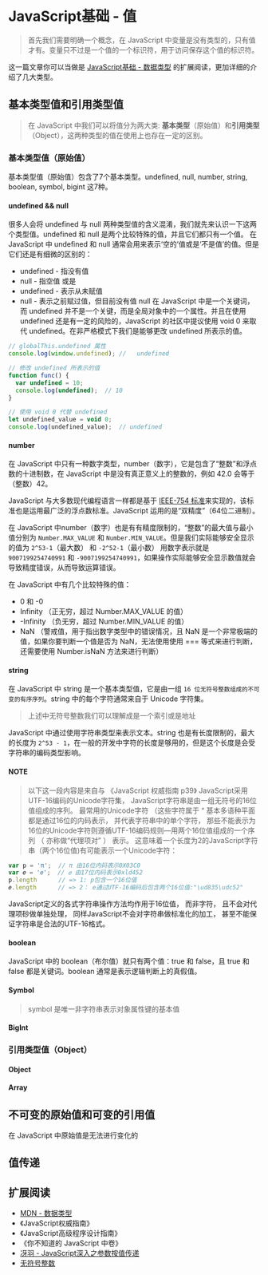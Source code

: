 # JavaScript基础 - 值
> 首先我们需要明确一个概念，在 JavaScript 中变量是没有类型的，只有值才有。变量只不过是一个值的一个标识符，用于访问保存这个值的标识符。

这一篇文章你可以当做是 [JavaScript基础 - 数据类型](./JavaScript基础%20-%20数据类型.md) 的扩展阅读，更加详细的介绍了几大类型。

## 基本类型值和引用类型值
> 在 JavaScript 中我们可以将值分为两大类: **基本类型**（原始值）和**引用类型**（Object），这两种类型的值在使用上也存在一定的区别。

### 基本类型值（原始值）
基本类型值（原始值）包含了7个基本类型。undefined, null, number, string, boolean, symbol, bigint 这7种。

#### undefined && null
很多人会将 undefined 与 null 两种类型值的含义混淆，我们就先来认识一下这两个类型值。undefined 和 null 是两个比较特殊的值，并且它们都只有一个值。
在 JavaScript 中 undefined 和 null 通常会用来表示‘空的’值或是‘不是值’的值。但是它们还是有细微的区别的：
- undefined - 指没有值
- null - 指空值
或是
- undefined - 表示从未赋值
- null - 表示之前赋过值，但目前没有值
null 在 JavaScript 中是一个关键词，而 undefined 并不是一个关键，而是全局对象中的一个属性。并且在使用 undefined 还是有一定的风险的，JavaScript 的社区中提议使用 void 0 来取代 undefined。在非严格模式下我们是能够更改 undefined 所表示的值。

```js
// globalThis.undefined 属性
console.log(window.undefined); //   undefined

// 修改 undefined 所表示的值
function func() {
  var undefined = 10;
  console.log(undefined);  // 10
}

// 使用 void 0 代替 undefined
let undefined_value = void 0;
console.log(undefined_value);  // undefined
```

#### number
在 JavaScript 中只有一种数字类型，number（数字），它是包含了“整数”和浮点数的十进制数，在 JavaScript 中是没有真正意义上的整数的，例如 42.0 会等于 （整数）42。

JavaScript 与大多数现代编程语言一样都是基于 [IEEE-754 标准](https://zh.wikipedia.org/zh-hans/IEEE_754)来实现的，该标准也是运用最广泛的浮点数标准。JavaScript 运用的是“双精度”（64位二进制）。

在 JavaScript 中number（数字）也是有有精度限制的，“整数”的最大值与最小值分别为 `Number.MAX_VALUE` 和 `Number.MIN_VALUE`。但是我们实际能够安全显示的值为 `2^53-1`（最大数） 和 `-2^52-1`（最小数） 用数字表示就是 `9007199254740991` 和 `-9007199254740991`，如果操作实际能够安全显示数值就会导致精度错误，从而导致运算错误。

在 JavaScript 中有几个比较特殊的值：
- 0 和 -0
- Infinity （正无穷，超过 Number.MAX_VALUE 的值）
- -Infinity （负无穷，超过 Number.MIN_VALUE 的值）
- NaN （警戒值，用于指出数字类型中的错误情况，且 NaN 是一个非常极端的值，如果你要判断一个值是否为 NaN，无法使用使用 === 等式来进行判断，还需要使用 Number.isNaN 方法来进行判断）

#### string
在 JavaScript 中 string 是一个基本类型值，它是由一组 `16 位无符号整数组成的不可变的有序序列`。string 中的每个字符通常来自于 Unicode 字符集。
> 上述中无符号整数我们可以理解成是一个索引或是地址

JavaScript 中通过使用字符串类型来表示文本。string 也是有长度限制的，最大的长度为 `2^53 - 1`，在一般的开发中字符的长度是够用的，但是这个长度是会受字符串的编码类型影响。

#### NOTE
> 以下这一段内容是来自与 《JavaScript 权威指南 p39》
JavaScript采用UTF-16编码的Unicode字符集， JavaScript字符串是由一组无符号的16位值组成的序列。 最常用的Unicode字符 （这些字符属于 “ 基本多语种平面都是通过16位的内码表示， 并代表字符串中的单个字符， 那些不能表示为 16位的Unicode字符则遵循UTF-16编码规则—用两个16位值组成的一个序列 （ 亦称做“代理项对” ） 表示。 这意味着一个长度为2的JavaScript字符串（两个16位值)有可能表示一个Unicode字符：

```js
var p = 'π';  // π 由16位内码表示0X03C0
var 𝑒 = '𝑒';  // 𝑒 由17位内码表示0xld452
p.length      // => 1: p包含一个16位值
𝑒.length      // => 2： e通过UTF-16编码后包含两个16位值:"\ud835\udc52"

```

JavaScript定义的各式字符串操作方法均作用于16位值， 而非字符， 且不会对代理项砂做单独处理， 同样JavaScript不会对字符串做标准化的加工， 甚至不能保证字符串是合法的UTF-16格式。

#### boolean
JavaScript 中的 boolean（布尔值）就只有两个值：true 和 false，且 true 和 false 都是关键词。boolean 通常是表示逻辑判断上的真假值。

#### Symbol
> symbol 是唯一非字符串表示对象属性键的基本值

#### BigInt
> 

### 引用类型值（Object）


#### Object

#### Array

## 不可变的原始值和可变的引用值
在 JavaScript 中原始值是无法进行变化的

## 值传递


## 扩展阅读
- [MDN - 数据类型](https://developer.mozilla.org/zh-CN/docs/Web/JavaScript/Data_structures)
- 《JavaScript权威指南》
- 《JavaScript高级程序设计指南》
- 《你不知道的 JavaScript 中卷》
- [冴羽 - JavaScript深入之参数按值传递](https://github.com/mqyqingfeng/Blog/issues/10)
- [无符号整数](https://zh.wikipedia.org/wiki/%E5%AD%97%E7%AC%A6%E4%B8%B2)